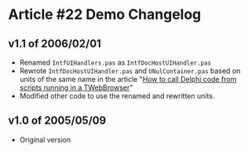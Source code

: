 # Article #22 Demo Changelog

## v1.1 of 2006/02/01

* Renamed `IntfUIHandlers.pas` as `IntfDocHostUIHandler.pas`
* Rewrote `IntfDocHostUIHandler.pas` and `UNulContainer.pas` based on units of the same name in the article "[How to call Delphi code from scripts running in a TWebBrowser](https://delphidabbler.com/articles/article-22)"
* Modified other code to use the renamed and rewritten units.

## v1.0 of 2005/05/09

* Original version

